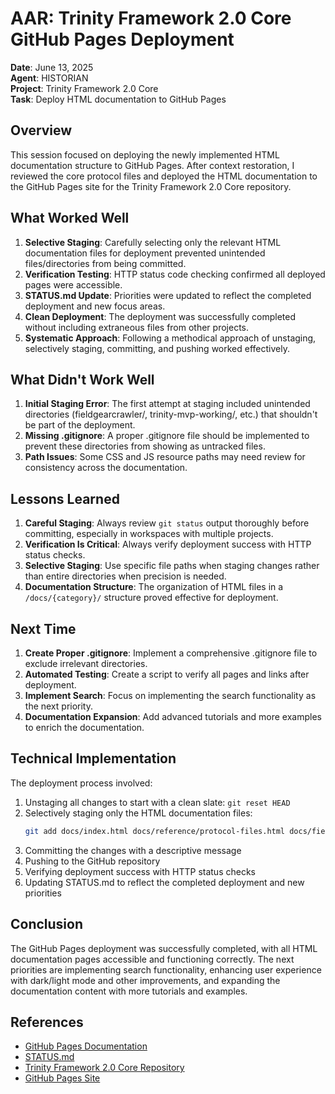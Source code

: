 # AAR: Trinity Framework 2.0 Core GitHub Pages Deployment

**Date**: June 13, 2025  
**Agent**: HISTORIAN  
**Project**: Trinity Framework 2.0 Core  
**Task**: Deploy HTML documentation to GitHub Pages  

## Overview

This session focused on deploying the newly implemented HTML documentation structure to GitHub Pages. After context restoration, I reviewed the core protocol files and deployed the HTML documentation to the GitHub Pages site for the Trinity Framework 2.0 Core repository.

## What Worked Well

1. **Selective Staging**: Carefully selecting only the relevant HTML documentation files for deployment prevented unintended files/directories from being committed.
2. **Verification Testing**: HTTP status code checking confirmed all deployed pages were accessible.
3. **STATUS.md Update**: Priorities were updated to reflect the completed deployment and new focus areas.
4. **Clean Deployment**: The deployment was successfully completed without including extraneous files from other projects.
5. **Systematic Approach**: Following a methodical approach of unstaging, selectively staging, committing, and pushing worked effectively.

## What Didn't Work Well

1. **Initial Staging Error**: The first attempt at staging included unintended directories (fieldgearcrawler/, trinity-mvp-working/, etc.) that shouldn't be part of the deployment.
2. **Missing .gitignore**: A proper .gitignore file should be implemented to prevent these directories from showing as untracked files.
3. **Path Issues**: Some CSS and JS resource paths may need review for consistency across the documentation.

## Lessons Learned

1. **Careful Staging**: Always review `git status` output thoroughly before committing, especially in workspaces with multiple projects.
2. **Verification Is Critical**: Always verify deployment success with HTTP status checks.
3. **Selective Staging**: Use specific file paths when staging changes rather than entire directories when precision is needed.
4. **Documentation Structure**: The organization of HTML files in a `/docs/{category}/` structure proved effective for deployment.

## Next Time

1. **Create Proper .gitignore**: Implement a comprehensive .gitignore file to exclude irrelevant directories.
2. **Automated Testing**: Create a script to verify all pages and links after deployment.
3. **Implement Search**: Focus on implementing the search functionality as the next priority.
4. **Documentation Expansion**: Add advanced tutorials and more examples to enrich the documentation.

## Technical Implementation

The deployment process involved:

1. Unstaging all changes to start with a clean slate: `git reset HEAD`
2. Selectively staging only the HTML documentation files:
   ```bash
   git add docs/index.html docs/reference/protocol-files.html docs/field-reports/beta-2-deployment.html docs/principles/multi-agent-collaboration.html docs/principles/workspace-standardization.html docs/guides/token-tracking.html docs/guides/workspace-organization.html docs/reference/api-reference.html docs/reference/glossary.html docs/js/animation.js
   ```
3. Committing the changes with a descriptive message
4. Pushing to the GitHub repository
5. Verifying deployment success with HTTP status checks
6. Updating STATUS.md to reflect the completed deployment and new priorities

## Conclusion

The GitHub Pages deployment was successfully completed, with all HTML documentation pages accessible and functioning correctly. The next priorities are implementing search functionality, enhancing user experience with dark/light mode and other improvements, and expanding the documentation content with more tutorials and examples.

## References

- [GitHub Pages Documentation](https://docs.github.com/en/pages)
- [STATUS.md](/home/alreadyinuse/git/trinity-historian-workspace/STATUS.md)
- [Trinity Framework 2.0 Core Repository](https://github.com/jlchatha/trinity-framework-core)
- [GitHub Pages Site](https://jlchatha.github.io/trinity-framework-core/)